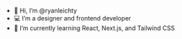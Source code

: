 - 👋 Hi, I’m @ryanleichty
- 💻 I’m a designer and frontend developer
- 🌱 I’m currently learning React, Next.js, and Tailwind CSS

<!---
ryanleichty/ryanleichty is a ✨ special ✨ repository because its `README.md` (this file) appears on your GitHub profile.
You can click the Preview link to take a look at your changes.
--->

